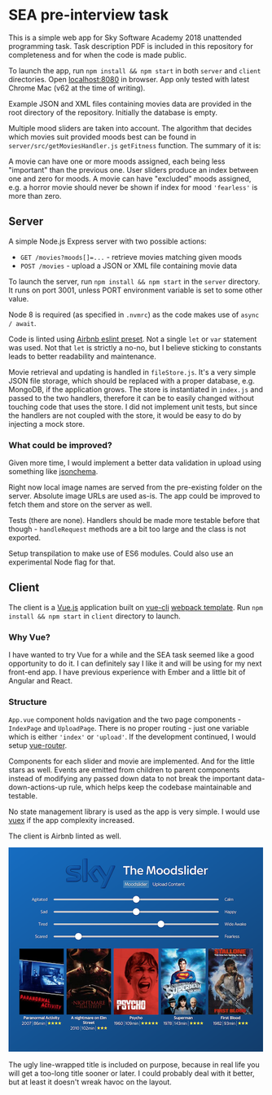 # SEA pre-interview task

This is a simple web app for Sky Software Academy 2018 unattended programming task. Task description PDF is included in this repository for completeness and for when the code is made public.

To launch the app, run `npm install && npm start` in both `server` and `client` directories. Open [localhost:8080](http://localhost:8080) in browser. App only tested with latest Chrome Mac (v62 at the time of writing).

Example JSON and XML files containing movies data are provided in the root directory of the repository. Initially the database is empty.

Multiple mood sliders are taken into account. The algorithm that decides which movies suit provided moods best can be found in `server/src/getMoviesHandler.js` `getFitness` function. The summary of it is:

A movie can have one or more moods assigned, each being less "important" than the previous one. User sliders produce an index between one and zero for moods. A movie can have "excluded" moods assigned, e.g. a horror movie should never be shown if index for mood `'fearless'` is more than zero.

## Server

A simple Node.js Express server with two possible actions:
* `GET /movies?moods[]=...` - retrieve movies matching given moods
* `POST /movies` - upload a JSON or XML file containing movie data

To launch the server, run `npm install && npm start` in the `server` directory. It runs on port 3001, unless PORT environment variable is set to some other value.

Node 8 is required (as specified in `.nvmrc`) as the code makes use of `async / await`.

Code is linted using [Airbnb eslint preset](https://www.npmjs.com/package/eslint-config-airbnb). Not a single `let` or `var` statement was used. Not that `let` is strictly a no-no, but I believe sticking to constants leads to better readability and maintenance.

Movie retrieval and updating is handled in `fileStore.js`. It's a very simple JSON file storage, which should be replaced with a proper database, e.g. MongoDB, if the application grows. The store is instantiated in `index.js` and passed to the two handlers, therefore it can be to easily changed without touching code that uses the store. I did not implement unit tests, but since the handlers are not coupled with the store, it would be easy to do by injecting a mock store.

### What could be improved?
Given more time, I would implement a better data validation in upload using something like [jsonchema](https://www.npmjs.com/package/jsonschema).

Right now local image names are served from the pre-existing folder on the server. Absolute image URLs are used as-is. The app could be improved to fetch them and store on the server as well.

Tests (there are none). Handlers should be made more testable before that though - `handleRequest` methods are a bit too large and the class is not exported.

Setup transpilation to make use of ES6 modules. Could also use an experimental Node flag for that.

## Client

The client is a [Vue.js](https://vuejs.org/) application built on [vue-cli](https://github.com/vuejs/vue-cli) [webpack template](https://github.com/vuejs-templates/webpack). Run `npm install && npm start` in `client` directory to launch.

### Why Vue?
I have wanted to try Vue for a while and the SEA task seemed like a good opportunity to do it. I can definitely say I like it and will be using for my next front-end app. I have previous experience with Ember and a little bit of Angular and React.

### Structure
`App.vue` component holds navigation and the two page components - `IndexPage` and `UploadPage`. There is no proper routing - just one variable which is either `'index'` or `'upload'`. If the development continued, I would setup [vue-router](https://router.vuejs.org).

Components for each slider and movie are implemented. And for the little stars as well. Events are emitted from children to parent components instead of modifying any passed down data to not break the important data-down-actions-up rule, which helps keep the codebase maintainable and testable.

No state management library is used as the app is very simple. I would use [vuex](https://vuex.vuejs.org/) if the app complexity increased.

The client is Airbnb linted as well.

![App screenshot](/screenshot.png?raw=true)

The ugly line-wrapped title is included on purpose, because in real life you will get a too-long title sooner or later. I could probably deal with it better, but at least it doesn't wreak havoc on the layout.